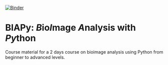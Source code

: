 [![Binder](https://mybinder.org/badge_logo.svg)](https://mybinder.org/v2/gh/guiwitz/BIAPy/master)

# BIAPy: *B*io*I*mage *A*nalysis with *Py*thon

Course material for a 2 days course on bioimage analysis using Python from beginner to advanced levels.
